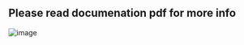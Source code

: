 ## Please read documenation pdf for more info


![image](https://github.com/user-attachments/assets/c7d7cae1-4906-4c83-9050-a5c33ad4807c)

